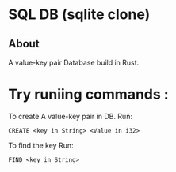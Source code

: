 # SQL DB (sqlite clone)
## About
A value-key pair Database build in Rust.
# Try runiing commands :
To create A value-key pair in DB.
Run:
```
CREATE <key in String> <Value in i32>
```
To find the key 
Run:
```
FIND <key in String>
```
